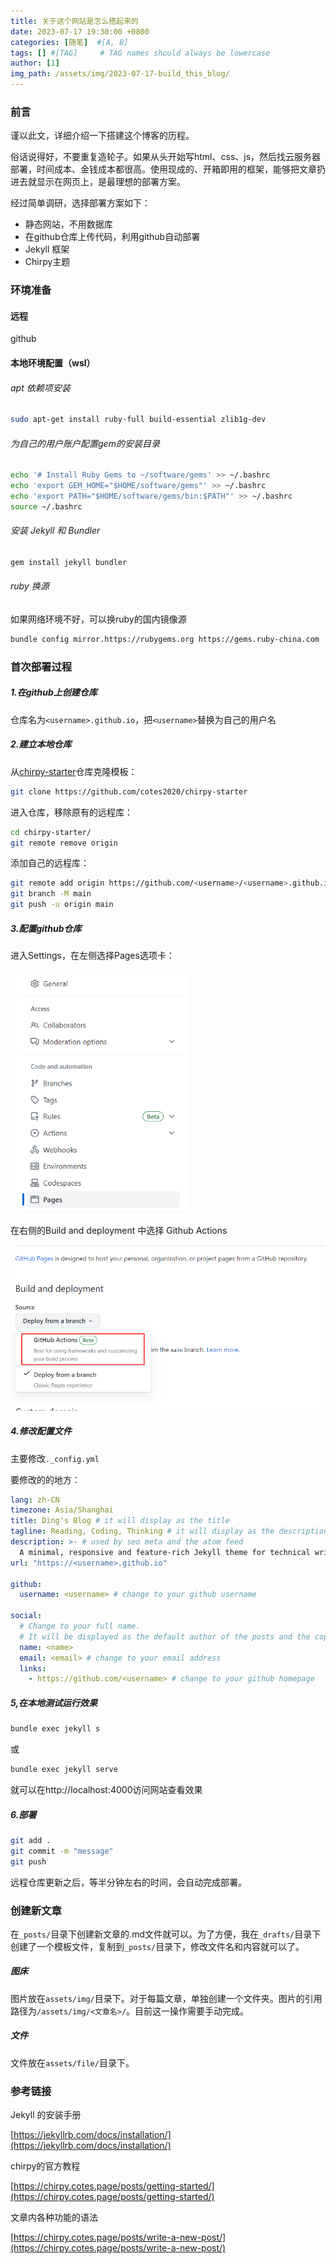 ```yaml
---
title: 关于这个网站是怎么搭起来的
date: 2023-07-17 19:30:00 +0800
categories: [随笔]  #[A, B]
tags: [] #[TAG]     # TAG names should always be lowercase
author: [1]
img_path: /assets/img/2023-07-17-build_this_blog/
---
```


### 前言

谨以此文，详细介绍一下搭建这个博客的历程。



俗话说得好，不要重复造轮子。如果从头开始写html、css、js，然后找云服务器部署，时间成本、金钱成本都很高。使用现成的、开箱即用的框架，能够把文章扔进去就显示在网页上，是最理想的部署方案。



经过简单调研，选择部署方案如下：

- 静态网站，不用数据库
- 在github仓库上传代码，利用github自动部署
- Jekyll 框架
- Chirpy主题



### 环境准备

#### 远程

github

#### 本地环境配置（wsl）

###### apt 依赖项安装

```bash
sudo apt-get install ruby-full build-essential zlib1g-dev
```

###### 为自己的用户账户配置gem的安装目录

```bash
echo '# Install Ruby Gems to ~/software/gems' >> ~/.bashrc
echo 'export GEM_HOME="$HOME/software/gems"' >> ~/.bashrc
echo 'export PATH="$HOME/software/gems/bin:$PATH"' >> ~/.bashrc
source ~/.bashrc
```

###### 安装 Jekyll 和 Bundler

```bash
gem install jekyll bundler
```

###### ruby 换源

如果网络环境不好，可以换ruby的国内镜像源

```bash
bundle config mirror.https://rubygems.org https://gems.ruby-china.com
```



### 首次部署过程

##### 1.在github上创建仓库

仓库名为`<username>.github.io`，把`<username>`替换为自己的用户名

##### 2.建立本地仓库

从[chirpy-starter](https://github.com/cotes2020/chirpy-starter)仓库克隆模板：

```bash
git clone https://github.com/cotes2020/chirpy-starter
```

进入仓库，移除原有的远程库：

```bash
cd chirpy-starter/
git remote remove origin
```

添加自己的远程库：

```bash
git remote add origin https://github.com/<username>/<username>.github.io.git
git branch -M main
git push -u origin main
```



##### 3.配置github仓库

进入Settings，在左侧选择Pages选项卡：

<img src="image-20230717161708150.png" alt="image-20230717161708150" style="zoom:67%;" />

在右侧的Build and deployment 中选择 Github Actions

<img src="image-20230717161815492.png" alt="image-20230717161815492" style="zoom:80%;" />



##### 4.修改配置文件

主要修改`._config.yml`

要修改的的地方：

```yaml
lang: zh-CN
timezone: Asia/Shanghai
title: Ding's Blog # it will display as the title
tagline: Reading, Coding, Thinking # it will display as the description
description: >- # used by seo meta and the atom feed
  A minimal, responsive and feature-rich Jekyll theme for technical writing.
url: "https://<username>.github.io"

github:
  username: <username> # change to your github username
  
social:
  # Change to your full name.
  # It will be displayed as the default author of the posts and the copyright owner in the Footer
  name: <name>
  email: <email> # change to your email address
  links:
    - https://github.com/<username> # change to your github homepage
```





##### 5,在本地测试运行效果

```bash
bundle exec jekyll s
```

或

```bash
bundle exec jekyll serve
```

就可以在http://localhost:4000访问网站查看效果

##### 6.部署

```bash
git add .
git commit -m "message"
git push
```

远程仓库更新之后，等半分钟左右的时间，会自动完成部署。



### 创建新文章

在`_posts/`目录下创建新文章的.md文件就可以。为了方便，我在`_drafts/`目录下创建了一个模板文件，复制到`_posts/`目录下，修改文件名和内容就可以了。




##### 图床

图片放在`assets/img/`目录下。对于每篇文章，单独创建一个文件夹。图片的引用路径为`/assets/img/<文章名>/`。目前这一操作需要手动完成。


##### 文件

文件放在`assets/file/`目录下。




### 参考链接

Jekyll 的安装手册

[https://jekyllrb.com/docs/installation/](https://jekyllrb.com/docs/installation/)



chirpy的官方教程

[https://chirpy.cotes.page/posts/getting-started/](https://chirpy.cotes.page/posts/getting-started/)



文章内各种功能的语法

[https://chirpy.cotes.page/posts/write-a-new-post/](https://chirpy.cotes.page/posts/write-a-new-post/)
